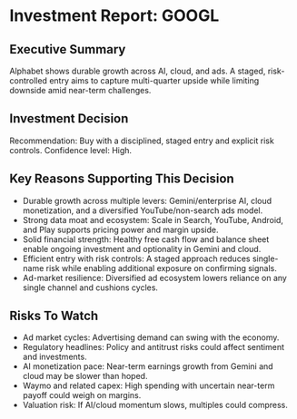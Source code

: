 # Investment Report: GOOGL

## Executive Summary
Alphabet shows durable growth across AI, cloud, and ads. A staged, risk-controlled entry aims to capture multi-quarter upside while limiting downside amid near-term challenges.

## Investment Decision
Recommendation: Buy with a disciplined, staged entry and explicit risk controls. Confidence level: High.

## Key Reasons Supporting This Decision
- Durable growth across multiple levers: Gemini/enterprise AI, cloud monetization, and a diversified YouTube/non-search ads model.
- Strong data moat and ecosystem: Scale in Search, YouTube, Android, and Play supports pricing power and margin upside.
- Solid financial strength: Healthy free cash flow and balance sheet enable ongoing investment and optionality in Gemini and cloud.
- Efficient entry with risk controls: A staged approach reduces single-name risk while enabling additional exposure on confirming signals.
- Ad-market resilience: Diversified ad ecosystem lowers reliance on any single channel and cushions cycles.

## Risks To Watch
- Ad market cycles: Advertising demand can swing with the economy.
- Regulatory headlines: Policy and antitrust risks could affect sentiment and investments.
- AI monetization pace: Near-term earnings growth from Gemini and cloud may be slower than hoped.
- Waymo and related capex: High spending with uncertain near-term payoff could weigh on margins.
- Valuation risk: If AI/cloud momentum slows, multiples could compress.